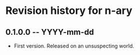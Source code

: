 # Revision history for n-ary

## 0.1.0.0 -- YYYY-mm-dd

* First version. Released on an unsuspecting world.
